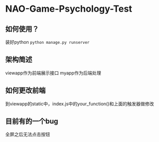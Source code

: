 # NAO-Game-Psychology-Test

## 如何使用？

装好python
`python manage.py runserver`

## 架构简述

viewapp作为前端展示接口
myapp作为后端处理

## 如何更改前端

到viewapp的static中，index.js中的your_function()和上面的触发器做修改

## 目前有的一个bug

全屏之后无法点击按钮
